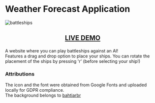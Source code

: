 # Weather Forecast Application

![battleships](https://github.com/user-attachments/assets/ba59d8f0-a0ea-4a3f-ad8b-b4bb346ab8e9)

## <p align="center">[LIVE DEMO](https://detrett.github.io/battleships/)

A website where you can play battleships against an AI!  
Features a drag and drop option to place your ships. You can rotate the placement of the ships by pressing 'r' (before selecting your ship!)  

### Attributions
The icon and the font were obtained from Google Fonts and uploaded locally for GDPR compliance.  
The background belongs to [bahtiarbr](https://www.vecteezy.com/members/bahtiarbr)  

